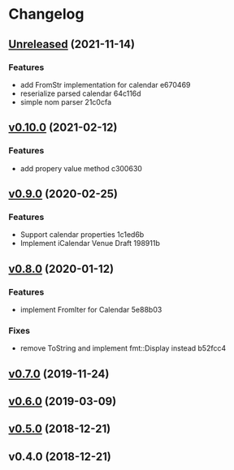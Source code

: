 # Changelog

## [Unreleased](https://github.com/hoodie/icalendar-rs/compare/v0.10.0...HEAD) (2021-11-14)

### Features

* add FromStr implementation for calendar e670469
* reserialize parsed calendar 64c116d
* simple nom parser 21c0cfa


## [v0.10.0](https://github.com/hoodie/icalendar-rs/compare/v0.9.0...v0.10.0) (2021-02-12)

### Features

* add propery value method c300630


## [v0.9.0](https://github.com/hoodie/icalendar-rs/compare/v0.8.0...v0.9.0) (2020-02-25)

### Features

* Support calendar properties 1c1ed6b
* Implement iCalendar Venue Draft 198911b


## [v0.8.0](https://github.com/hoodie/icalendar-rs/compare/v0.7.0...v0.8.0) (2020-01-12)

### Features

* implement FromIter for Calendar 5e88b03

### Fixes

* remove ToString and implement fmt::Display instead b52fcc4


## [v0.7.0](https://github.com/hoodie/icalendar-rs/compare/v0.6.0...v0.7.0) (2019-11-24)


## [v0.6.0](https://github.com/hoodie/icalendar-rs/compare/v0.5.0...v0.6.0) (2019-03-09)


## [v0.5.0](https://github.com/hoodie/icalendar-rs/compare/v0.4.0...v0.5.0) (2018-12-21)


## v0.4.0 (2018-12-21)


